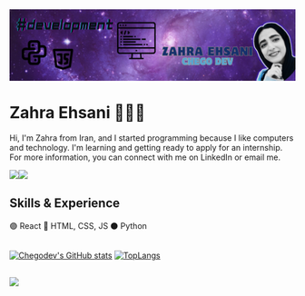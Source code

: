 <!-- "Hero" Header -->
<div>
<img align="center" src="chegodev.png" style="max-width: 100%;" alt="HELLO WORLD! :)" />
</div>

<!-- Summery -->
# Zahra Ehsani 👩🏻‍💻
Hi, I'm Zahra from Iran, and I started programming because I like computers and technology. I'm learning and getting ready to apply for an internship. For more information, you can connect with me on LinkedIn or email me.
<!-- Social -->
  <a href="https://mail.google.com/mail/u/3/#inbox"><img align="left" src="https://img.shields.io/badge/e‑mail-D14836.svg?style=for-the-badge&logo=GMail&logoColor=white"/></a><a href="www.linkedin.com/in/chegodev"><img align="left" src="https://img.shields.io/badge/linkedin-0077B5.svg?style=for-the-badge&logo=linkedin&logoColor=white"/></a>

<br/>

<!-- Technologies -->
## Skills & Experience 
🟣 React
🔵 HTML, CSS, JS
⚫️ Python

<!-- GitHub -->
##
[![Chegodev's GitHub stats](https://github-readme-stats-plum-three.vercel.app/api?username=chegodev&show_icons=true&theme=nightowl)](https://github.com/chegodev/github-readme-stats)
[![TopLangs](https://github-readme-stats-plum-three.vercel.app/api/top-langs/?username=chegodev&layout=compact&theme=nightowl)](https://github.com/chegodev/github-readme-stats)

##

![](https://komarev.com/ghpvc/?username=chegodev&color=blueviolet)
